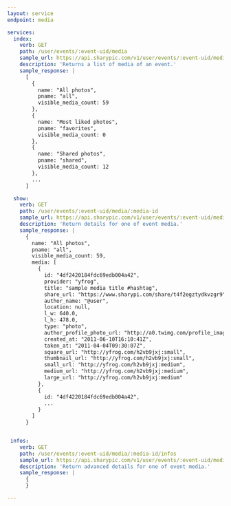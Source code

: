 ```yaml
---
layout: service
endpoint: media

services:
  index:
    verb: GET
    path: /user/events/:event-uid/media
    sample_url: https://api.sharypic.com/v1/user/events/:event-uid/media.json?api_key=API_KEY
    description: 'Returns a list of media of an event.'
    sample_response: |
      [
        {
          name: "All photos",
          pname: "all",
          visible_media_count: 59
        },
        {
          name: "Most liked photos",
          pname: "favorites",
          visible_media_count: 0
        },
        {
          name: "Shared photos",
          pname: "shared",
          visible_media_count: 12
        },
        ...
      ]

  show:
    verb: GET
    path: /user/events/:event-uid/media/:media-id
    sample_url: https://api.sharypic.com/v1/user/events/:event-uid/media/:media-id.json?api_key=API_KEY
    description: 'Return details for one of event media.'
    sample_response: |
      {
        name: "All photos",
        pname: "all",
        visible_media_count: 59,
        media: [
          {
            id: "4df2420184fdc69edb004a42",
            provider: "yfrog",
            title: "sample media title #hashtag",
            share_url: "https://www.sharypi.com/share/t4f2egztydkvzgr9",
            author_name: "@user",
            location: null,
            l_w: 640.0,
            l_h: 478.0,
            type: "photo",
            author_profile_photo_url: "http://a0.twimg.com/profile_images/1707731634/mipworld2012-twitter-128x128_normal.png",
            created_at: "2011-06-10T16:10:41Z",
            taken_at: "2011-04-04T09:30:07Z",
            square_url: "http://yfrog.com/h2vb9jxj:small",
            thumbnail_url: "http://yfrog.com/h2vb9jxj:small",
            small_url: "http://yfrog.com/h2vb9jxj:medium",
            medium_url: "http://yfrog.com/h2vb9jxj:medium",
            large_url: "http://yfrog.com/h2vb9jxj:medium"
          },
          {
            id: "4df4220184fdc69edb004a42",
            ...
          }
        ]
      }


 infos:
    verb: GET
    path: /user/events/:event-uid/media/:media-id/infos
    sample_url: https://api.sharypic.com/v1/user/events/:event-uid/media/:media-id/infos.json?api_key=API_KEY
    description: 'Return advanced details for one of event media.'
    sample_response: |
      {
      }

---
```

